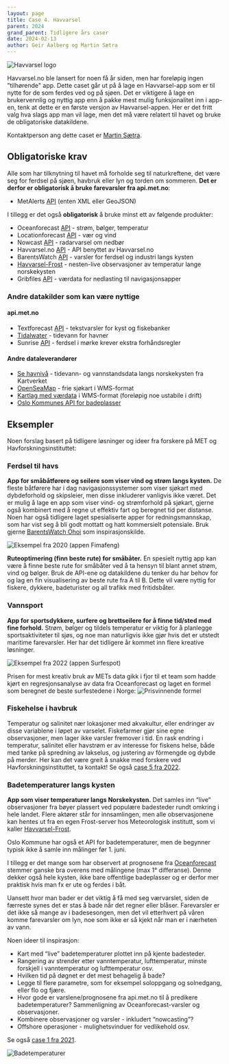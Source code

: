 ```yaml
---
layout: page
title: Case 4. Havvarsel
parent: 2024
grand_parent: Tidligere års caser
date: 2024-02-13
author: Geir Aalberg og Martin Sætra
---
```


![Havvarsel logo](/images/havvarsel.png)

Havvarsel.no ble lansert for noen få år siden, men har foreløpig ingen
"tilhørende" app. Dette caset går ut på å lage en Havvarsel-app som er til nytte
for de som ferdes ved og på sjøen. Det er viktigere å lage en brukervennlig og
nyttig app enn å pakke mest mulig funksjonalitet inn i app-en, tenk at dette er
en første versjon av Havvarsel-appen. Her er det fritt valg hva slags app man
vil lage, men det må være relatert til havet og bruke de obligatoriske
datakildene.

Kontaktperson ang dette caset er [Martin Sætra](mailto:martinls@met.no).

## Obligatoriske krav

Alle som har tilknytning til havet må forholde seg til naturkreftene, det
være seg for ferdsel på sjøen, havbruk eller lyn og torden om sommeren.
**Det er derfor er obligatorisk å bruke farevarsler fra api.met.no**:

- MetAlerts [API](/intro) (enten XML eller GeoJSON)

I tillegg er det også **obligatorisk** å bruke minst ett av følgende produkter:

- Oceanforecast [API](/intro) - strøm, bølger, temperatur
- Locationforecast [API](/intro) - vær og vind
- Nowcast [API](/intro) - radarvarsel om nedbør
- Havvarsel.no [API](https://api.havvarsel.no/) - API benyttet av Havvarsel.no
- BarentsWatch [API](https://www.barentswatch.no/artikler/apnedata/) - varsler for ferdsel og industri langs kysten
- [Havvarsel-Frost](/havvarsel/) - nesten-live observasjoner av temperatur lange norskekysten
- Gribfiles [API](/intro) - værdata for nedlasting til navigasjonsapper

### Andre datakilder som kan være nyttige

#### api.met.no

- Textforecast [API](/intro) - tekstvarsler for kyst og fiskebanker
- [Tidalwater](/weatherapi/tidalwater/1.1/documentation) - tidevann for havner
- Sunrise [API](/intro) - ferdsel i mørke krever ekstra forhåndsregler

#### Andre dataleverandører

- [Se havnivå](http://xn--sehavniv-h0a.no) - tidevann- og vannstandsdata langs norskekysten fra Kartverket
- [OpenSeaMap](http://www.openseamap.org/index.php?id=openseamap&L=1) - frie sjøkart i WMS-format
- [Kartlag med værdata](/wms/) i WMS-format (foreløpig noe ustabile i drift)
- [Oslo Kommunes API for badeplasser](https://www.oslo.kommune.no/natur-kultur-og-fritid/tur-og-friluftsliv/badeplasser-og-temperaturer/)

## Eksempler

Noen forslag basert på tidligere løsninger og ideer fra forskere på MET og Havforskningsinstituttet:

### Ferdsel til havs

**App for småbåtførere og seilere som viser vind og strøm langs kysten.**
De fleste båtførere har i dag navigasjonssystemer som viser sjøkart med
dybdeforhold og skipsleier, men disse inkluderer vanligvis ikke været.
Det er mulig å lage en app som viser vind- og strømforhold på sjøkart, gjerne
også kombinert med å regne ut effektiv fart og beregnet tid per distanse.
Noen har også tidligere laget spesialiserte apper for redningsmannskap, som
har vist seg å bli godt mottatt og hatt kommersielt potensiale. Bruk gjerne
[BarentsWatch Ohoi](https://www.barentswatch.no/ohoi/) som inspirasjonskilde.

![Eksempel fra 2020 (appen Fimafeng)](/images/examples/fimafeng.png)

**Ruteoptimering (finn beste rute) for småbåter.**
En spesielt nyttig app kan være å finne beste rute for småbåter ved å ta hensyn til blant annet strøm, vind og bølger. Bruk de API-ene og datakildene du tenker du har behov for og lag en fin visualisering av beste rute fra A til B. Dette vil være nyttig for fiskere, dykkere, badeturister og all trafikk med fritidsbåter.

### Vannsport

**App for sportsdykkere, surfere og brettseilere for å finne tid/sted med fine forhold.**
Strøm, bølger og tildels temperatur er viktig for å planlegge sportsaktiviteter
til sjøs, og noe man naturligvis ikke gjør hvis det er utstedt maritime farevarsler.
Her har det tidligere år kommet inn flere kreative løsninger.

![Eksempel fra 2022 (appen Surfespot)](/images/examples/surfespot.png)

Prisen for mest kreativ bruk av METs data gikk i fjor til et team som hadde
kjørt en regresjonsanalyse av data fra Oceanforecast og laget en formel som
beregnet de beste surfestedene i Norge:
![Prisvinnende formel](/images/examples/regresjonsmodell_surfespot.png)

### Fiskehelse i havbruk

Temperatur og salinitet nær lokasjoner med akvakultur, eller endringer av disse variablene i løpet av varselet. Fiskefarmer gjør sine egne observasjoner, men lager ikke varsler fremover i tid. En rask endring i temperatur, salinitet eller havstrøm er av interesse for fiskens helse, både med tanke på spredning av lakselus, og justering av fôrmengde og dybde på merder. Her kan det være greit å snakke med forskere ved Havforskningsinstituttet, ta kontakt! Se også [case 5 fra 2022](../2022/5-oppdrett).

### Badetemperaturer langs kysten

**App som viser temperaturer langs Norskekysten.**
Det samles inn “live” observasjoner fra bøyer plassert ved populære badesteder
rundt omkring i hele landet. Flere aktører står for innsamlingen, men alle
observasjonene kan hentes ut fra en egen Frost-server hos Meteorologisk
institutt, som vi kaller [Havvarsel-Frost](/havvarsel/).

Oslo Kommune har også et API for badetemperaturer, men de begynner typisk ikke å
samle inn målinger før 1. juni.

I tillegg er det mange som har observert at prognosene fra [Oceanforecast](/intro)
stemmer ganske bra overens med målingene (max 1° differanse). Denne dekker også
hele kysten, ikke bare offentlige badeplasser og er derfor mer praktisk hvis man
fx er ute og ferdes i båt.

Uansett hvor man bader er det viktig å få med seg værvarslet, siden de færreste
synes det er stas å bade når det regner eller blåser. Farevarsler er det ikke så
mange av i badesesongen, men det vil etterhvert på våren komme farevarsler om lyn, noe
som ikke er så kjekt når man er i nærheten av vann.

Noen ideer til inspirasjon:
 * Kart med “live” badetemperaturer plottet inn på kjente badesteder.
 * Rangering av strender etter vanntemperatur, lufttemperatur, minste forskjell i vanntemperatur og lufttemperatur osv.
 * Hvilken tid på døgnet er det mest behagelig å bade?
 * Legge til flere parametre, som for eksempel soloppgang og solnedgang, eller flo og fjære.
 * Hvor gode er varslene/prognosene fra api.met.no til å predikere badetemperaturer? Sammenligning av Oceanforecast-varsler og observasjoner.
 * Kombinere observasjoner og varsler - inkludert “nowcasting”?
 * Offshore operasjoner - mulighetsvinduer for vedlikehold osv.

Se også [case 1 fra 2021](../2021/1-badetemp).

![Badetemperaturer](/images/examples/badetemp.jpeg)
